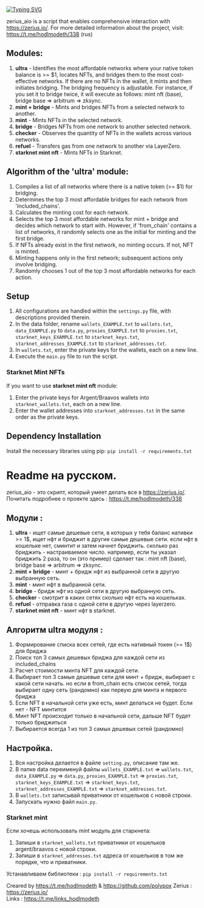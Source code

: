 [![Typing SVG](https://readme-typing-svg.herokuapp.com?color=%2336BCF7&lines=Zerius_AIO)](https://git.io/typing-svg)

zerius_aio is a script that enables comprehensive interaction with https://zerius.io/. For more detailed information about the project, visit: https://t.me/hodlmodeth/338 (rus)

## Modules:
1. **ultra** - Identifies the most affordable networks where your native token balance is >= $1, locates NFTs, and bridges them to the most cost-effective networks. If there are no NFTs in the wallet, it mints and then initiates bridging. The bridging frequency is adjustable. For instance, if you set it to bridge twice, it will execute as follows: mint nft (base), bridge base => arbitrum => zksync.
2. **mint + bridge** - Mints and bridges NFTs from a selected network to another.
3. **mint** - Mints NFTs in the selected network.
4. **bridge** - Bridges NFTs from one network to another selected network.
5. **checker** - Observes the quantity of NFTs in the wallets across various networks.
6. **refuel** - Transfers gas from one network to another via LayerZero.
7. **starknet mint nft** - Mints NFTs in Starknet.

## Algorithm of the 'ultra' module:
1. Compiles a list of all networks where there is a native token (>= $1) for bridging.
2. Determines the top 3 most affordable bridges for each network from 'included_chains'.
3. Calculates the minting cost for each network.
4. Selects the top 3 most affordable networks for mint + bridge and decides which network to start with. However, if 'from_chain' contains a list of networks, it randomly selects one as the initial for minting and the first bridge.
5. If NFTs already exist in the first network, no minting occurs. If not, NFT is minted.
6. Minting happens only in the first network; subsequent actions only involve bridging.
7. Randomly chooses 1 out of the top 3 most affordable networks for each action.

## Setup

1. All configurations are handled within the `settings.py` file, with descriptions provided therein.
2. In the data folder, rename `wallets_EXAMPLE.txt` to `wallets.txt`, `data_EXAMPLE.py` to `data.py`, `proxies_EXAMPLE.txt` to `proxies.txt`, `starknet_keys_EXAMPLE.txt` to `starknet_keys.txt`, `starknet_addresses_EXAMPLE.txt` to `starknet_addresses.txt`.
3. In `wallets.txt`, enter the private keys for the wallets, each on a new line.
4. Execute the `main.py` file to run the script.

### Starknet Mint NFTs
If you want to use **starknet mint nft** module:
1. Enter the private keys for Argent/Braavos wallets into `starknet_wallets.txt`, each on a new line.
2. Enter the wallet addresses into `starknet_addresses.txt` in the same order as the private keys.

## Dependency Installation

Install the necessary libraries using pip: `pip install -r requirements.txt`


# Readme на русском.

zerius_aio - это скрипт, который умеет делать все в https://zerius.io/. Почитать подробнее о проекте здесь : https://t.me/hodlmodeth/338

## Модули : 
1. **ultra** - ищет самые дешевые сети, в которых у тебя баланс нативки >= 1$, ищет нфт и бриджит в другие самые дешевые сети. если нфт в кошельке нет, сминтит и затем начнет бриджить. сколько раз бриджить - настраиваемое число. например, если ты указал бриджить 2 раза, то он (это пример) сделает так : mint nft (base), bridge base => arbitrum => zksync.
2. **mint + bridge** - минт + бридж нфт из выбранной сети в другую выбранную сеть.
3. **mint** - минт нфт в выбранной сети.
4. **bridge** - бридж нфт из одной сети в другую выбранную сеть.
5. **checker** - смотрит в каких сетях сколько нфт есть на кошельках.
6. **refuel** - отправка газа с одной сети в другую через layerzero.
7. **starknet mint nft** - минт нфт в starknet.

## Алгоритм ultra модуля :
1. Формирование списка всех сетей, где есть нативный токен (>= 1$) для бриджа
2. Поиск топ 3 самых дешевых бриджа для каждой сети из included_chains
3. Расчет стоимости минта NFT для каждой сети.
4. Выбирает топ 3 самые дешевые сети для минт + бридж, выбирает с какой сети начать. но если в from_chain есть список сетей, тогда выбирает одну сеть (рандомно) как первую для минта и первого бриджа
5. Если NFT в начальной сети уже есть, минт делаться не будет. Если нет - NFT минтится
6. Минт NFT происходит только в начальной сети, дальше NFT будет только бриджиться
7. Выбирается всегда 1 из топ 3 самых дешевых сетей (рандомно)

## Настройка.

1. Вся настройка делается в файле `setting.py`, описание там же. 
2. В папке data переименуй файлы `wallets_EXAMPLE.txt` => `wallets.txt`, `data_EXAMPLE.py` => `data.py`, `proxies_EXAMPLE.txt` => `proxies.txt`, `starknet_keys_EXAMPLE.txt` => `starknet_keys.txt`, `starknet_addresses_EXAMPLE.txt` => `starknet_addresses.txt`.
3. В `wallets.txt` записывай приватники от кошельков с новой строки.
4. Запускать нужно файл `main.py`.

### Starknet mint
Если хочешь использовать mint модуль для старкнета:
1. Запиши в `starknet_wallets.txt` приватники от кошельков argent/braavos с новой строки.
2. Запиши в `starknet_addresses.txt` адреса от кошельков в том же порядке, что и приватники.

Устанавливаем библиотеки : `pip install -r requirements.txt`

Creared by https://t.me/hodlmodeth & https://github.com/polypox 
Zerius : https://zerius.io/  
Links : https://t.me/links_hodlmodeth  
